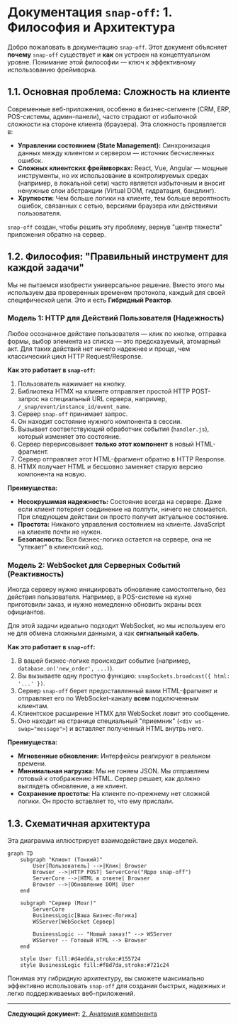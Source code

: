 # Документация `snap-off`: 1. Философия и Архитектура

Добро пожаловать в документацию `snap-off`. Этот документ объясняет **почему** `snap-off` существует и **как** он устроен на концептуальном уровне. Понимание этой философии — ключ к эффективному использованию фреймворка.

## 1.1. Основная проблема: Сложность на клиенте

Современные веб-приложения, особенно в бизнес-сегменте (CRM, ERP, POS-системы, админ-панели), часто страдают от избыточной сложности на стороне клиента (браузера). Эта сложность проявляется в:

-   **Управлении состоянием (State Management):** Синхронизация данных между клиентом и сервером — источник бесчисленных ошибок.
-   **Сложных клиентских фреймворках:** React, Vue, Angular — мощные инструменты, но их использование в контролируемых средах (например, в локальной сети) часто является избыточным и вносит ненужные слои абстракции (Virtual DOM, гидратация, бандлинг).
-   **Хрупкости:** Чем больше логики на клиенте, тем больше вероятность ошибок, связанных с сетью, версиями браузера или действиями пользователя.

`snap-off` создан, чтобы решить эту проблему, вернув "центр тяжести" приложения обратно на сервер.

## 1.2. Философия: "Правильный инструмент для каждой задачи"

Мы не пытаемся изобрести универсальное решение. Вместо этого мы используем два проверенных временем протокола, каждый для своей специфической цели. Это и есть **Гибридный Реактор**.

### Модель 1: HTTP для Действий Пользователя (Надежность)

Любое осознанное действие пользователя — клик по кнопке, отправка формы, выбор элемента из списка — это предсказуемый, атомарный акт. Для таких действий нет ничего надежнее и проще, чем классический цикл HTTP Request/Response.

**Как это работает в `snap-off`:**
1.  Пользователь нажимает на кнопку.
2.  Библиотека HTMX на клиенте отправляет простой HTTP POST-запрос на специальный URL сервера, например, `/_snap/event/instance_id/event_name`.
3.  Сервер `snap-off` принимает запрос.
4.  Он находит состояние нужного компонента в сессии.
5.  Вызывает соответствующий обработчик события (`handler.js`), который изменяет это состояние.
6.  Сервер перерисовывает **только этот компонент** в новый HTML-фрагмент.
7.  Сервер отправляет этот HTML-фрагмент обратно в HTTP Response.
8.  HTMX получает HTML и бесшовно заменяет старую версию компонента на новую.

**Преимущества:**
-   **Несокрушимая надежность:** Состояние всегда на сервере. Даже если клиент потеряет соединение на полпути, ничего не сломается. При следующем действии он просто получит актуальное состояние.
-   **Простота:** Никакого управления состоянием на клиенте. JavaScript на клиенте почти не нужен.
-   **Безопасность:** Вся бизнес-логика остается на сервере, она не "утекает" в клиентский код.

### Модель 2: WebSocket для Серверных Событий (Реактивность)

Иногда серверу нужно инициировать обновление самостоятельно, без действия пользователя. Например, в POS-системе на кухне приготовили заказ, и нужно немедленно обновить экраны всех официантов.

Для этой задачи идеально подходит WebSocket, но мы используем его не для обмена сложными данными, а как **сигнальный кабель**.

**Как это работает в `snap-off`:**
1.  В вашей бизнес-логике происходит событие (например, `database.on('new_order', ...)`).
2.  Вы вызываете одну простую функцию: `snapSockets.broadcast({ html: '...' })`.
3.  Сервер `snap-off` берет предоставленный вами HTML-фрагмент и отправляет его по WebSocket-каналу **всем** подключенным клиентам.
4.  Клиентское расширение HTMX для WebSocket ловит это сообщение.
5.  Оно находит на странице специальный "приемник" (`<div ws-swap="message">`) и вставляет полученный HTML внутрь него.

**Преимущества:**
-   **Мгновенные обновления:** Интерфейсы реагируют в реальном времени.
-   **Минимальная нагрузка:** Мы не гоняем JSON. Мы отправляем готовый к отображению HTML. Сервер решает, как должно выглядеть обновление, а не клиент.
-   **Сохранение простоты:** На клиенте по-прежнему нет сложной логики. Он просто вставляет то, что ему прислали.

## 1.3. Схематичная архитектура

Эта диаграмма иллюстрирует взаимодействие двух моделей.

```mermaid
graph TD
    subgraph "Клиент (Тонкий)"
        User[Пользователь] -->|Клик| Browser
        Browser -->|HTTP POST| ServerCore("Ядро snap-off")
        ServerCore -->|HTML в ответе| Browser
        Browser -->|Обновление DOM| User
    end

    subgraph "Сервер (Мозг)"
        ServerCore
        BusinessLogic[Ваша Бизнес-Логика]
        WSServer[WebSocket Сервер]

        BusinessLogic -- "Новый заказ!" --> WSServer
        WSServer -- Готовый HTML --> Browser
    end

    style User fill:#d4edda,stroke:#155724
    style BusinessLogic fill:#f8d7da,stroke:#721c24
```

Понимая эту гибридную архитектуру, вы сможете максимально эффективно использовать `snap-off` для создания быстрых, надежных и легко поддерживаемых веб-приложений.

---
**Следующий документ:** [2. Анатомия компонента](./02-component-anatomy.md)